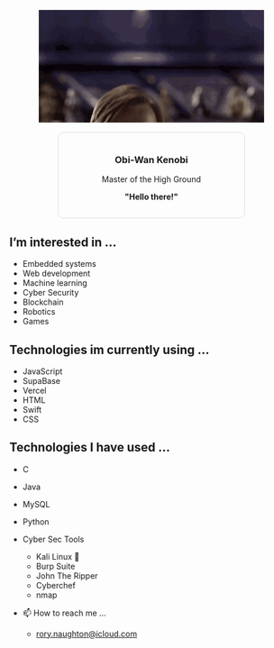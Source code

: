 <p align="center">
  <img src="./obiWanHelloThere.gif" width="400">
</p>

<div style="border:1px solid #ddd; padding: 15px; border-radius: 10px; width: 300px; text-align: center; margin: auto;">
  <h3>Obi-Wan Kenobi</h3>
  <p>Master of the High Ground</p>
  <p><strong>"Hello there!"</strong></p>
</div>
  
  ## I’m interested in ...
  - Embedded systems
  - Web development
  - Machine learning
  - Cyber Security
  - Blockchain
  - Robotics
  - Games
 
  ## Technologies im currently using ...
  - JavaScript
  - SupaBase
  - Vercel
  - HTML
  - Swift
  - CSS

  ## Technologies I have used ...
  - C
  - Java
  - MySQL
  - Python
  - Cyber Sec Tools
    - Kali Linux 🐉
    - Burp Suite
    - John The Ripper
    - Cyberchef
    - nmap

    
- 📫 How to reach me ...
  - rory.naughton@icloud.com  

<!---
RoryNaught/RoryNaught is a ✨ special ✨ repository because its `README.md` (this file) appears on your GitHub profile.
You can click the Preview link to take a look at your changes.
--->
